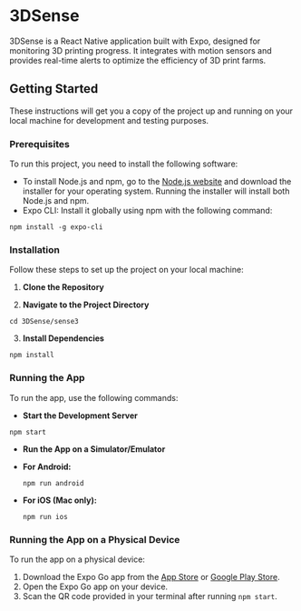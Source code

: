 # 3DSense

3DSense is a React Native application built with Expo, designed for monitoring 3D printing progress. It integrates with motion sensors and provides real-time alerts to optimize the efficiency of 3D print farms.

## Getting Started

These instructions will get you a copy of the project up and running on your local machine for development and testing purposes.

### Prerequisites

To run this project, you need to install the following software:

- To install Node.js and npm, go to the [Node.js website](https://nodejs.org/) and download the installer for your operating system. Running the installer will install both Node.js and npm.
- Expo CLI: Install it globally using npm with the following command:
```
npm install -g expo-cli
```
  


### Installation

Follow these steps to set up the project on your local machine:

1. **Clone the Repository**

2. **Navigate to the Project Directory**
```
cd 3DSense/sense3
```


3. **Install Dependencies**
```
npm install
```
### Running the App

To run the app, use the following commands:

- **Start the Development Server**
```
npm start
```
- **Run the App on a Simulator/Emulator**

- **For Android:**

  ```
  npm run android
  ```

- **For iOS (Mac only):**

  ```
  npm run ios
  ```

### Running the App on a Physical Device

To run the app on a physical device:

1. Download the Expo Go app from the [App Store](https://apps.apple.com/app/expo-go/id982107779) or [Google Play Store](https://play.google.com/store/apps/details?id=host.exp.exponent&referrer=www).
2. Open the Expo Go app on your device.
3. Scan the QR code provided in your terminal after running `npm start`.
